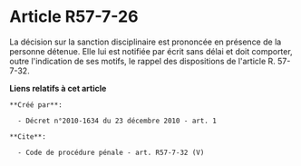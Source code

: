 # Article R57-7-26

La décision sur la sanction disciplinaire est prononcée en présence de la personne détenue. Elle lui est notifiée par écrit
sans délai et doit comporter, outre l'indication de ses motifs, le rappel des dispositions de l'article R. 57-7-32.

**Liens relatifs à cet article**

	**Créé par**:

	  - Décret n°2010-1634 du 23 décembre 2010 - art. 1

	**Cite**:

	  - Code de procédure pénale - art. R57-7-32 (V)
